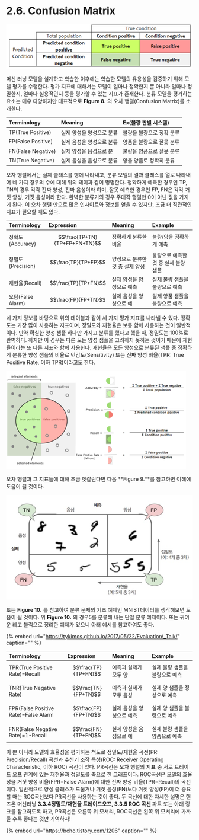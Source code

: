 # 2.6. Confusion Matrix

![Figure 8. Confusion Matrix](../.gitbook/assets/figure-8.png)

머신 러닝 모델을 설계하고 학습한 이후에는 학습한 모델의 유용성을 검증하기 위해 모델 평가를 수행한다. 평가 지표에 대해서는 모델이 얼마나 정확한지 뿐 아니라 얼마나 정밀한지, 얼마나 실용적인지 등을 평가할 수 있는 지표가 존재한다. 분류 모델을 평가하는 요소는 매우 다양하지만 대표적으로 **Figure 8.** 의 오차 행렬\(Confusion Matrix\)를 소개한다.

| Terminology | Meaning | Ex\(불량 판별 시스템\) |
| :--- | :--- | :--- |
| TP\(True Positive\) | 실제 양성을 양성으로 분류 | 불량을 불량으로 정확 분류 |
| FP\(False Positive\) | 실제 음성을 양성으로 분류 | 양품을 불량으로 잘못 분류 |
| FN\(False Negative\) | 실제 양성을 음성으로 분 | 불량을 양품으로 잘못 분류 |
| TN\(True Negative\) | 실제 음성을 음성으로 분류 | 양을 양품로 정확히 분류 |

오차 행렬에서는 실제 클래스를 행에 나타내고, 분류 모델의 결과 클래스를 열로 나타내어 네 가지 경우의 수에 대해 위의 테이과 같이 명명한다. 정확하게 예측한 경우인 TP, TN의 경우 각각 진짜 양성, 진짜 음성이라 하며, 잘못 예측한 경우인 FP, FN은 각각 거짓 양성, 거짓 음성이라 한다. 완벽한 분류기의 경우 주대각 행렬만 0이 아닌 값을 가지게 된다. 이 오차 행렬 만으로 많은 인사이트와 정보를 얻을 수 있지만, 조금 더 직관적인 지표가 필요할 때도 있다.

| Terminology | Expression | Meaning | Example |
| :--- | :--- | :--- | :--- |
| 정확도\(Accuracy\) | $$\frac{TP+TN}{TP+FP+FN+TN}$$ | 정확하게 분류한 비율 | 불량/양을 정확하게 예측 |
| 정밀도\(Precision\) | $$\frac{TP}{TP+FP}$$ | 양성으로 분류한 것 중 실제 양성 | 불량으로 예측한 것 중 실제 불량 샘플 |
| 재현율\(Recall\) | $$\frac{TP}{TP+FN}$$ | 실제 양성을 양성으로 예측 | 실제 불량 샘플을 불량으로 예측 |
| 오탐\(False Alarm\) | $$\frac{FP}{FP+TN}$$ | 실제 음성을 양성으로 예 | 실제 양품 샘플을 불량으로 예측 |

네 가지 정보를 바탕으로 위의 테이블과 같이 세 가지 평가 지표를 나타낼 수 있다. 정확도는 가장 많이 사용하는 지표이며, 정밀도와 재현율은 보통 함께 사용하는 것이 일반적이다. 만약 확실한 양성 샘플 하나만 가지고 분류를 했다고 했을 때, 정밀도는 100%로 완벽하다. 하지만 이 경우는 다른 모든 양성 샘플을 고려하지 못하는 것이기 때문에 재현율이라는 또 다른 지표와 함께 사용한다. 재현율은 모든 양성으로 분류된 샘플 중 정확하게 분류한 양성 샘플의 비율로 민감도\(Sensitivity\) 또는 진짜 양성 비율\(TPR: True Positive Rate, 이하 TPR\)이라고도 한다.

![Figure 9. Visualize how classification performance metrics are calculated](../.gitbook/assets/figure-9.png)

오차 행렬과 그 지표들에 대해 조금 헷갈린다면 다음 **Figure 9.**를 참고하면 이해에 도움이 될 것이다.

![Figure 10. Confusion Matrix Example of 5-Detector](../.gitbook/assets/figure-10.png)

또는 **Figure 10.** 를 참고하여 분류 문제의 기초 예제인 MNIST데이터를 생각해보면 도움이 될 것이다. 위 **Figure 10.** 의 경우5를 분류해 내는 단일 분류 예제이다. 또는 귀여운 레고 블럭으로 정리한 예제가 있으니 아래 예시를 참고하여도 좋다.

{% embed url="https://tykimos.github.io/2017/05/22/Evaluation\_Talk/" caption="" %}

| Terminology | Expression | Meaning | Example |
| :--- | :--- | :--- | :--- |
| TPR\(True Positive Rate\)=Recall | $$\frac{TP}{TP+FN}$$ | 예측과 실제가 모두 양 | 실제 불량 샘플을 불량으로 예측 |
| TNR\(True Negative Rate\) | $$\frac{TN}{FP+TN}$$ | 예측과 실제가 모두 음성 | 실제 양 샘플을 정상으로 예측 |
| FPR\(False Positive Rate\)=False Alarm | $$\frac{FP}{FP+TN}$$ | 실제 음성을 양성으로 예측 | 실제 양 샘플을 불량으로 예측 |
| FNR\(False Negative Rate\)=1-Recall | $$\frac{FN}{TP+FN}$$ | 실제 양성을 음성으로 예 | 실제 불량 샘플을 양품으로 예측 |

이 뿐 아니라 모델의 효율성을 평가하는 척도로 정밀도/재현율 곡선\(PR: Precision/Recall\) 곡선과 수신기 조작 특성\(ROC: Receiver Operating Characteristic, 이하 ROC\) 곡선이 있다. PR곡선은 오차 행렬의 지표 중 서로 트레이드 오프 관계에 있는 재현율과 정밀도를 축으로 한 그래프이다. ROC곡선은 모델의 효율성을 거짓 양성 비율\(FPR=False Alarm\)에 대한 진짜 양성 비율\(TPR=Recall\)의 곡선이다. 일반적으로 양성 클래스가 드물거나 거짓 음성\(FN\)보다 거짓 양성\(FP\)이 더 중요할 때는 ROC곡선보다 PR곡선을 사용하는 것이 좋다. 두 곡선에 대한 자세한 설명은 핸즈온 머신러닝 **3.3.4정밀도/재현율 트레이드오프, 3.3.5 ROC** **곡선** 파트 또는 아래 링크를 참고하도록 하고, PR곡선은 오른쪽 위 모서리, ROC곡선은 왼쪽 위 모서리에 가까울 수록 좋다는 것만 기억하자!

{% embed url="https://bcho.tistory.com/1206" caption="" %}

